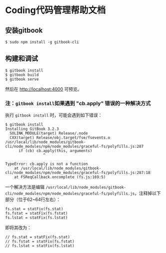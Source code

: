 # Coding代码管理帮助文档

## 安装gitbook

```
$ sudo npm install -g gitbook-cli
```


## 构建和调试

```
$ gitbook install
$ gitbook build
$ gitbook serve
```

然后在 [http://localhost:4000](http://localhost:4000) 可预览。  

### 注：`gitbook install`如果遇到 "cb.apply" 错误的一种解决方式
执行 `gitbook install` 时，可能会遇到如下错误：  
```
$ gitbook install
Installing GitBook 3.2.3
  SOLINK_MODULE(target) Release/.node
  CXX(target) Release/obj.target/fse/fsevents.o
/usr/local/lib/node_modules/gitbook-cli/node_modules/npm/node_modules/graceful-fs/polyfills.js:287
      if (cb) cb.apply(this, arguments)
                 ^

TypeError: cb.apply is not a function
    at /usr/local/lib/node_modules/gitbook-cli/node_modules/npm/node_modules/graceful-fs/polyfills.js:287:18
    at FSReqCallback.oncomplete (fs.js:169:5)
```
一个解决方法是编辑 `/usr/local/lib/node_modules/gitbook-cli/node_modules/npm/node_modules/graceful-fs/polyfills.js`，注释掉以下部分（位于62~64行左右）：
```
fs.stat = statFix(fs.stat)
fs.fstat = statFix(fs.fstat)
fs.lstat = statFix(fs.lstat)
```
即将其改为：
```
// fs.stat = statFix(fs.stat)
// fs.fstat = statFix(fs.fstat)
// fs.lstat = statFix(fs.lstat)
```
